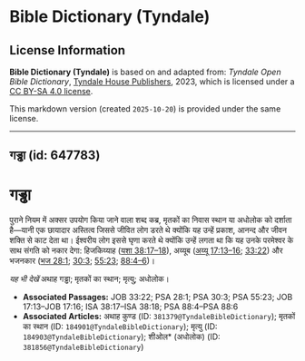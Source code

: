 # Bible Dictionary (Tyndale)

## License Information

**Bible Dictionary (Tyndale)** is based on and adapted from: _Tyndale Open Bible Dictionary_, [Tyndale House Publishers](https://tyndaleopenresources.com/), 2023, which is licensed under a [CC BY-SA 4.0 license](https://creativecommons.org/licenses/by-sa/4.0/legalcode.en).

This markdown version (created `2025-10-20`) is provided under the same license.



--------------------------------

## गड्ढा (id: 647783)

गड्ढा
=====

पुराने नियम में अक्सर उपयोग किया जाने वाला शब्द कब्र, मृतकों का निवास स्थान या अधोलोक को दर्शाता है—यानी एक छायादार अस्तित्व जिससे जीवित लोग डरते थे क्योंकि यह उन्हें प्रकाश, आनन्द और जीवन शक्ति से काट देता था। ईश्वरीय लोग इससे घृणा करते थे क्योंकि उन्हें लगता था कि यह उनके परमेश्वर के साथ संगति को नकार देगा: हिजकिय्याह ([यशा 38:17–18](https://ref.ly/Isa38:17-Isa38:18)), अय्यूब ([अय्यू 17:13–16](https://ref.ly/Job17:13-Job17:16); [33:22](https://ref.ly/Job33:22)) और भजनकार ([भज 28:1](https://ref.ly/Ps28:1); [30:3](https://ref.ly/Ps30:3); [55:23](https://ref.ly/Ps55:23); [88:4–6](https://ref.ly/Ps88:4-Ps88:6))।

*यह भी देखें* अथाह गड्ढा; मृतकों का स्थान; मृत्यु; अधोलोक।

* **Associated Passages:** JOB 33:22; PSA 28:1; PSA 30:3; PSA 55:23; JOB 17:13–JOB 17:16; ISA 38:17–ISA 38:18; PSA 88:4–PSA 88:6
* **Associated Articles:** अथाह कुण्ड (ID: `381379@TyndaleBibleDictionary`); मृतकों का स्थान (ID: `184901@TyndaleBibleDictionary`); मृत्यु (ID: `184903@TyndaleBibleDictionary`); शीओल* (अधोलोक) (ID: `381856@TyndaleBibleDictionary`)

